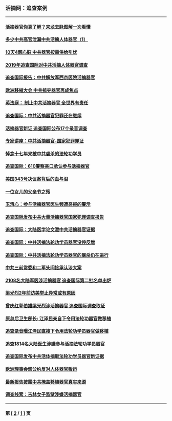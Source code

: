 ### 活摘网：追查案例
---
#### [活摘器官你真了解？来龙去脉图解一次看懂](../../pages/nf5880/n13013820.md?11050430) 
#### [多少中共高官泄漏中共活摘人体器官（1）](../../pages/nf5880/n12671234.md?11050430) 
#### [10天4颗心脏 中共器官按需供给引忧](../../pages/nf5880/n12326366.md?11050430) 
#### [2019年追查国际对中共活摘人体器官调查](../../pages/nf5880/n11917733.md?11050430) 
#### [追查国际报告：中共解放军西京医院活摘器官](../../pages/nf5880/n11838359.md?11050430) 
#### [欧洲移植大会 中共掠夺器官再成焦点](../../pages/nf5880/n11538883.md?11050430) 
#### [英法庭： 制止中共活摘器官 全世界有责任](../../pages/nf5880/n11330691.md?11050430) 
#### [追查国际：中共活摘器官犯罪还在继续](../../pages/nf5880/n11218301.md?11050430) 
#### [活摘器官新证 追查国际公布17个录音调查](../../pages/nf5880/n10897744.md?11050430) 
#### [专家讲座：中共活摘器官-国家犯罪罪证](../../pages/nf5880/n8828153.md?11050430) 
#### [悼念十七年来被中共虐杀的法轮功学员](../../pages/nf5880/n8124823.md?11050430) 
#### [追查国际：610警察亲口承认参与活摘器官](../../pages/nf5880/n8109067.md?11050430) 
#### [美国343号决议案背后的血与泪](../../pages/nf5880/n8020684.md?11050430) 
#### [一位女儿的父亲节之殇](../../pages/nf5880/n8014122.md?11050430) 
#### [玉清心：参与活摘器官医生频遭恶报的警示](../../pages/nf5880/n4637546.md?11050430) 
#### [追查国际发布中共大量活摘器官国家犯罪调查报告](../../pages/nf5880/n4613428.md?11050430) 
#### [追查国际：大陆医学论文泄中共活摘器官证据](../../pages/nf5880/n4608794.md?11050430) 
#### [追查国际：中共活摘法轮功学员器官没停反增](../../pages/nf5880/n4584075.md?11050430) 
#### [追查国际：中共活摘法轮功学员器官的屠杀仍在进行](../../pages/nf5880/n4299154.md?11050430) 
#### [中共三前常委和二军头间接承认涉大案](../../pages/nf5880/n4286244.md?11050430) 
#### [2108名大陆军医涉活摘器官 追查国际第二批名单出炉](../../pages/nf5880/n4284769.md?11050430) 
#### [梁光烈2年前访美举止异常或有原因](../../pages/nf5880/n4279686.md?11050430) 
#### [曾庆红郭伯雄梁光烈涉活摘器官 追查国际调查取证](../../pages/nf5880/n4278462.md?11050430) 
#### [原总后卫生部长: 江泽民亲自下令用法轮功器官做移植](../../pages/nf5880/n4263864.md?11050430) 
#### [追查录音曝江泽民直接下令用法轮功学员器官做移植](../../pages/nf5880/n4261268.md?11050430) 
#### [追查1814名大陆医生涉嫌参与活摘法轮功学员器官](../../pages/nf5880/n4259055.md?11050430) 
#### [追查国际发布中共活体摘取法轮功学员器官新证据](../../pages/nf5880/n4258255.md?11050430) 
#### [欧洲理事会颁公约反对人体器官贩运](../../pages/nf5880/n4206955.md?11050430) 
#### [最新报告披露中共掩盖移植器官真实来源](../../pages/nf5880/n4140084.md?11050430) 
#### [调查线索：吉林女子监狱涉嫌活摘器官](../../pages/nf5880/n4044366.md?11050430) 

---
#### 第 [ [2](./2.md?11050430) / [1](./1.md?11050430) ] 页
